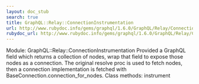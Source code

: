 ```yaml
---
layout: doc_stub
search: true
title: GraphQL::Relay::ConnectionInstrumentation
url: http://www.rubydoc.info/gems/graphql/1.6.0/GraphQL/Relay/ConnectionInstrumentation
rubydoc_url: http://www.rubydoc.info/gems/graphql/1.6.0/GraphQL/Relay/ConnectionInstrumentation
---
```


Module: GraphQL::Relay::ConnectionInstrumentation
Provided a GraphQL field which returns a collection of nodes, wrap
that field to expose those nodes as a connection. 
The original resolve proc is used to fetch nodes, then a connection
implementation is fetched with BaseConnection.connection_for_nodes. 
Class methods:
instrument

